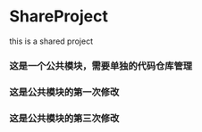# ShareProject
this is a shared project

### 这是一个公共模块，需要单独的代码仓库管理
### 这是公共模块的第一次修改
### 这是公共模块的第三次修改
